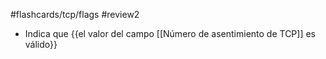 #flashcards/tcp/flags
#review2 
- Indica que {{el valor del campo [[Número de asentimiento de TCP]] es válido}}
